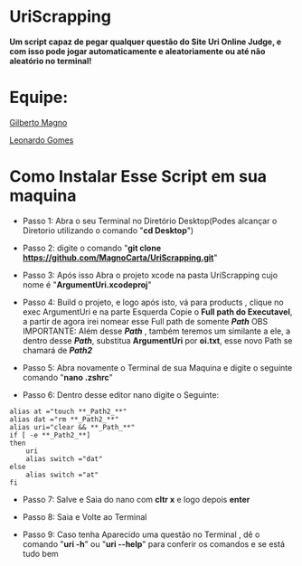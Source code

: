 # UriScrapping



**Um script capaz de pegar qualquer questão do Site Uri Online Judge, e com isso pode jogar automaticamente e aleatoriamente ou até não aleatório no terminal!**


# Equipe:
  [Gilberto Magno](https://github.com/MagnoCarta)
  
  [Leonardo Gomes](https://github.com/leonardo252)


# Como Instalar Esse Script em sua maquina

- Passo 1: Abra o seu Terminal no Diretório Desktop(Podes alcançar o Diretorio utilizando o comando "**cd Desktop**")




- Passo 2: digite o comando "**git clone https://github.com/MagnoCarta/UriScrapping.git**"




- Passo 3: Após isso Abra o projeto xcode na pasta UriScrapping cujo nome é "**ArgumentUri.xcodeproj**"




- Passo 4: Build o projeto, e logo após isto, vá para products , clique no exec ArgumentUri e na parte Esquerda Copie o **Full path do Executavel**, a partir de agora irei nomear esse Full path de somente **_Path_**
OBS IMPORTANTE:
Além desse **_Path_** , também teremos um similante a ele, a dentro desse **_Path_**, substitua **ArgumentUri** por **oi.txt**, esse novo Path se chamará de **_Path2_**




- Passo 5: Abra novamente o Terminal de sua Maquina e digite o seguinte comando "**nano .zshrc**"




- Passo 6: Dentro desse editor nano digite o Seguinte:




```
alias at ="touch **_Path2_**"
alias dat ="rm **_Path2_**"
alias uri="clear && **_Path_**"
if [ -e **_Path2_**]
then  
    uri      
    alias switch ="dat"         
else  
    alias switch ="at"      
fi
```





- Passo 7: Salve e Saia do nano com **cltr x** e logo depois **enter**




- Passo 8: Saia e Volte ao Terminal




- Passo 9: Caso tenha Aparecido uma questão no Terminal , dê o comando "**uri -h**" ou "**uri --help**" para conferir os comandos e se está tudo bem
